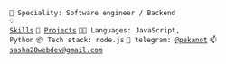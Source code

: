 
<code>👷 Speciality: Software engineer / Backend</code><br>
<code>💡 [Skills](SKILLS.md)</code>
<code>🧻 [Projects](PROJECTS.md)</code>
<code>🧑‍💻 Languages: JavaScript, Python</code>
<code>📦 Tech stack: node.js</code>
<code>💬 telegram: [@pekanot](https://telegram.me/pekanot)</code>
<code>📫 [sasha28webdev@gmail.com](sasha28webdev@gmail.com)</code>
